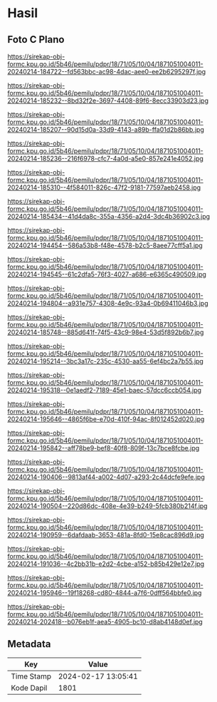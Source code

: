 # Hasil

## Foto C Plano

https://sirekap-obj-formc.kpu.go.id/5b46/pemilu/pdpr/18/71/05/10/04/1871051004011-20240214-184722--fd563bbc-ac98-4dac-aee0-ee2b6295297f.jpg

https://sirekap-obj-formc.kpu.go.id/5b46/pemilu/pdpr/18/71/05/10/04/1871051004011-20240214-185232--8bd32f2e-3697-4408-89f6-8ecc33903d23.jpg

https://sirekap-obj-formc.kpu.go.id/5b46/pemilu/pdpr/18/71/05/10/04/1871051004011-20240214-185207--90d15d0a-33d9-4143-a89b-ffa01d2b86bb.jpg

https://sirekap-obj-formc.kpu.go.id/5b46/pemilu/pdpr/18/71/05/10/04/1871051004011-20240214-185236--216f6978-cfc7-4a0d-a5e0-857e241e4052.jpg

https://sirekap-obj-formc.kpu.go.id/5b46/pemilu/pdpr/18/71/05/10/04/1871051004011-20240214-185310--4f584011-826c-47f2-9181-77597aeb2458.jpg

https://sirekap-obj-formc.kpu.go.id/5b46/pemilu/pdpr/18/71/05/10/04/1871051004011-20240214-185434--41d4da8c-355a-4356-a2d4-3dc4b36902c3.jpg

https://sirekap-obj-formc.kpu.go.id/5b46/pemilu/pdpr/18/71/05/10/04/1871051004011-20240214-194454--586a53b8-f48e-4578-b2c5-8aee77cff5a1.jpg

https://sirekap-obj-formc.kpu.go.id/5b46/pemilu/pdpr/18/71/05/10/04/1871051004011-20240214-194545--61c2dfa5-76f3-4027-a686-e6365c490509.jpg

https://sirekap-obj-formc.kpu.go.id/5b46/pemilu/pdpr/18/71/05/10/04/1871051004011-20240214-194804--a931e757-4308-4e9c-93a4-0b69411046b3.jpg

https://sirekap-obj-formc.kpu.go.id/5b46/pemilu/pdpr/18/71/05/10/04/1871051004011-20240214-185748--885d641f-74f5-43c9-98e4-53d5f892b6b7.jpg

https://sirekap-obj-formc.kpu.go.id/5b46/pemilu/pdpr/18/71/05/10/04/1871051004011-20240214-195214--3bc3a17c-235c-4530-aa55-6ef4bc2a7b55.jpg

https://sirekap-obj-formc.kpu.go.id/5b46/pemilu/pdpr/18/71/05/10/04/1871051004011-20240214-195318--0e1aedf2-7189-45e1-baec-57dcc6ccb054.jpg

https://sirekap-obj-formc.kpu.go.id/5b46/pemilu/pdpr/18/71/05/10/04/1871051004011-20240214-195646--4865f6be-e70d-410f-94ac-8f012452d020.jpg

https://sirekap-obj-formc.kpu.go.id/5b46/pemilu/pdpr/18/71/05/10/04/1871051004011-20240214-195842--aff78be9-bef8-40f8-809f-13c7bce8fcbe.jpg

https://sirekap-obj-formc.kpu.go.id/5b46/pemilu/pdpr/18/71/05/10/04/1871051004011-20240214-190406--9813af44-a002-4d07-a293-2c44dcfe9efe.jpg

https://sirekap-obj-formc.kpu.go.id/5b46/pemilu/pdpr/18/71/05/10/04/1871051004011-20240214-190504--220d86dc-408e-4e39-b249-5fcb380b214f.jpg

https://sirekap-obj-formc.kpu.go.id/5b46/pemilu/pdpr/18/71/05/10/04/1871051004011-20240214-190959--6dafdaab-3653-481a-8fd0-15e8cac896d9.jpg

https://sirekap-obj-formc.kpu.go.id/5b46/pemilu/pdpr/18/71/05/10/04/1871051004011-20240214-191036--4c2bb31b-e2d2-4cbe-a152-b85b429e12e7.jpg

https://sirekap-obj-formc.kpu.go.id/5b46/pemilu/pdpr/18/71/05/10/04/1871051004011-20240214-195946--19f18268-cd80-4844-a7f6-0dff564bbfe0.jpg

https://sirekap-obj-formc.kpu.go.id/5b46/pemilu/pdpr/18/71/05/10/04/1871051004011-20240214-202418--b076eb1f-aea5-4905-bc10-d8ab4148d0ef.jpg


## Metadata

| Key        | Value               |
| ---------- | ------------------- |
| Time Stamp | 2024-02-17 13:05:41 |
| Kode Dapil | 1801                |



